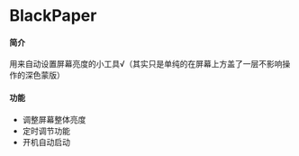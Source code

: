 # BlackPaper
 
#### 简介

用来自动设置屏幕亮度的小工具√（其实只是单纯的在屏幕上方盖了一层不影响操作的深色蒙版）

#### 功能

- 调整屏幕整体亮度
- 定时调节功能
- 开机自动启动
